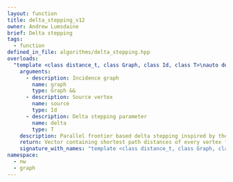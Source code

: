 ```yaml
---
layout: function
title: delta_stepping_v12
owner: Andrew Lumsdaine
brief: Delta stepping
tags:
  - function
defined_in_file: algorithms/delta_stepping.hpp
overloads:
  "template <class distance_t, class Graph, class Id, class T>\nauto delta_stepping_v12(Graph &&, Id, T)":
    arguments:
      - description: Incidence graph
        name: graph
        type: Graph &&
      - description: Source vertex
        name: source
        type: Id
      - description: Delta stepping parameter
        name: delta
        type: T
    description: Parallel frontier based delta stepping inspired by the implementation in the GAP benchmark suite. Frontier is processed with tbb::parallel_for_each and tbb:blocked_range. Neighbor lists are processed with nw::graph::parallel_for.
    return: Vector containing shortest path distances of every vertex from source
    signature_with_names: "template <class distance_t, class Graph, class Id, class T>\nauto delta_stepping_v12(Graph && graph, Id source, T delta)"
namespace:
  - nw
  - graph
---
```

